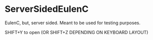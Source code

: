 # ServerSidedEulenC
EulenC, but, server sided. Meant to be used for testing purposes.

SHIFT+Y to open (OR SHIFT+Z DEPENDING ON KEYBOARD LAYOUT)
